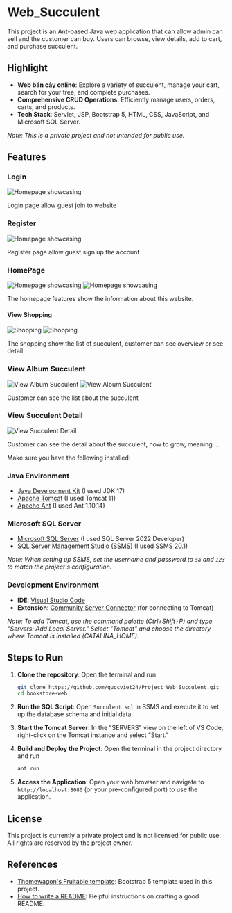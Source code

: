 # Web_Succulent

This project is an Ant-based Java web application that can allow admin can sell and the customer can buy. Users can browse, view details, add to cart, and purchase succulent.

## Highlight

- **Web bán cây online**: Explore a variety of succulent, manage your cart, search for your tree, and complete purchases.
- **Comprehensive CRUD Operations**: Efficiently manage users, orders, carts, and products.
- **Tech Stack**: Servlet, JSP, Bootstrap 5, HTML, CSS, JavaScript, and Microsoft SQL Server.

*Note: This is a private project and not intended for public use.*

## Features

### Login

![Homepage showcasing ](./image/login.png)

Login page allow guest join to website

### Register

![Homepage showcasing ](./image/register.png)

Register page allow guest sign up the account

### HomePage

![Homepage showcasing ](./image/homepage.png)
![Homepage showcasing ](./image/homepage2.png)

The homepage features show the information about this website.

#### View Shopping 

![Shopping](./image/shopping.png)
![Shopping](./image/shopping2.png)

The shopping show the list of succulent, customer can see overview or see detail 

### View Album Succulent

![View Album Succulent](./image/album.png)
![View Album Succulent](./image/album2.png)

Customer can see the list about the succulent

### View Succulent Detail
![View Succulent Detail](./image/albumDetail.png)

Customer can see the detail about the succulent, how to grow, meaning ... 

Make sure you have the following installed:

### Java Environment

- [Java Development Kit](https://www.oracle.com/java/technologies/downloads) (I used JDK 17)
- [Apache Tomcat](https://tomcat.apache.org/download-11.cgi) (I used Tomcat 11)
- [Apache Ant](https://ant.apache.org/bindownload.cgi) (I used Ant 1.10.14)

### Microsoft SQL Server

- [Microsoft SQL Server](https://www.microsoft.com/en-us/sql-server/sql-server-downloads) (I used SQL Server 2022 Developer)
- [SQL Server Management Studio (SSMS)](https://learn.microsoft.com/en-us/sql/ssms/download-sql-server-management-studio-ssms) (I used SSMS 20.1)

*Note: When setting up SSMS, set the username and password to `sa` and `123` to match the project's configuration.*

### Development Environment

- **IDE**: [Visual Studio Code](https://code.visualstudio.com/download)
- **Extension**: [Community Server Connector](https://marketplace.visualstudio.com/items?itemName=redhat.vscode-community-server-connector) (for connecting to Tomcat)

*Note: To add Tomcat, use the command palette (Ctrl+Shift+P) and type "Servers: Add Local Server."
Select "Tomcat" and choose the directory where Tomcat is installed (CATALINA_HOME).*

## Steps to Run

1. **Clone the repository**: Open the terminal and run
   ```bash
   git clone https://github.com/quocviet24/Project_Web_Succulent.git
   cd bookstore-web
   ```

2. **Run the SQL Script**: 
   Open `Succulent.sql` in SSMS and execute it to set up the database schema and initial data.

3. **Start the Tomcat Server**: 
   In the "SERVERS" view on the left of VS Code, right-click on the Tomcat instance and select "Start."

4. **Build and Deploy the Project**: 
   Open the terminal in the project directory and run
   ```bash
   ant run
   ```

5. **Access the Application**: 
   Open your web browser and navigate to `http://localhost:8080` (or your pre-configured port) to use the application.

## License

This project is currently a private project and is not licensed for public use. All rights are reserved by the project owner.

## References

- [Themewagon's Fruitable template](https://themewagon.com/themes/fruitables-free/): Bootstrap 5 template used in this project.
- [How to write a README](https://github.com/banesullivan/README): Helpful instructions on crafting a good README.
